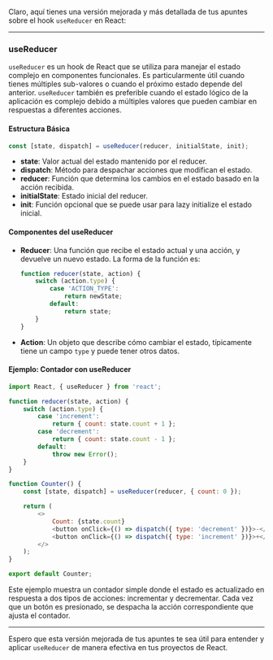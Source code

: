 Claro, aquí tienes una versión mejorada y más detallada de tus apuntes sobre el hook `useReducer` en React:

---

### useReducer

`useReducer` es un hook de React que se utiliza para manejar el estado complejo en componentes funcionales. Es particularmente útil cuando tienes múltiples sub-valores o cuando el próximo estado depende del anterior. `useReducer` también es preferible cuando el estado lógico de la aplicación es complejo debido a múltiples valores que pueden cambiar en respuestas a diferentes acciones.

#### Estructura Básica
```javascript
const [state, dispatch] = useReducer(reducer, initialState, init);
```

- **state**: Valor actual del estado mantenido por el reducer.
- **dispatch**: Método para despachar acciones que modifican el estado.
- **reducer**: Función que determina los cambios en el estado basado en la acción recibida.
- **initialState**: Estado inicial del reducer.
- **init**: Función opcional que se puede usar para lazy initialize el estado inicial.

#### Componentes del useReducer

- **Reducer**: Una función que recibe el estado actual y una acción, y devuelve un nuevo estado. La forma de la función es:
  ```javascript
  function reducer(state, action) {
      switch (action.type) {
          case 'ACTION_TYPE':
              return newState;
          default:
              return state;
      }
  }
  ```

- **Action**: Un objeto que describe cómo cambiar el estado, típicamente tiene un campo `type` y puede tener otros datos.

#### Ejemplo: Contador con useReducer

```javascript
import React, { useReducer } from 'react';

function reducer(state, action) {
    switch (action.type) {
        case 'increment':
            return { count: state.count + 1 };
        case 'decrement':
            return { count: state.count - 1 };
        default:
            throw new Error();
    }
}

function Counter() {
    const [state, dispatch] = useReducer(reducer, { count: 0 });

    return (
        <>
            Count: {state.count}
            <button onClick={() => dispatch({ type: 'decrement' })}>-</button>
            <button onClick={() => dispatch({ type: 'increment' })}>+</button>
        </>
    );
}

export default Counter;
```

Este ejemplo muestra un contador simple donde el estado es actualizado en respuesta a dos tipos de acciones: incrementar y decrementar. Cada vez que un botón es presionado, se despacha la acción correspondiente que ajusta el contador.

---

Espero que esta versión mejorada de tus apuntes te sea útil para entender y aplicar `useReducer` de manera efectiva en tus proyectos de React.
